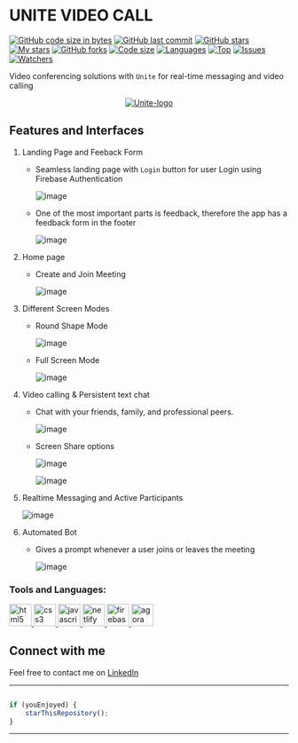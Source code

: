 # UNITE VIDEO CALL

[![GitHub code size in bytes](https://img.shields.io/github/languages/code-size/RAJA-2004/UNITE-VIDEO-CALL?logo=github&style=for-the-badge)](https://github.com/RAJA-2004/UNITE-VIDEO-CALL/)
[![GitHub last commit](https://img.shields.io/github/last-commit/RAJA-2004/UNITE-VIDEO-CALL?style=for-the-badge&logo=git)](https://github.com/RAJA-2004/UNITE-VIDEO-CALL/)
[![GitHub stars](https://img.shields.io/github/stars/RAJA-2004/UNITE-VIDEO-CALL?style=for-the-badge)](https://github.com/RAJA-2004/UNITE-VIDEO-CALL/stargazers)
[![My stars](https://img.shields.io/github/stars/RAJA-2004?affiliations=OWNER%2CCOLLABORATOR&style=for-the-badge&label=My%20stars)](https://github.com/RAJA-2004/UNITE-VIDEO-CALL/stargazers)
[![GitHub forks](https://img.shields.io/github/forks/RAJA-2004/UNITE-VIDEO-CALL?style=for-the-badge&logo=git)](https://github.com/RAJA-2004/UNITE-VIDEO-CALL/network)
[![Code size](https://img.shields.io/github/languages/code-size/RAJA-2004/UNITE-VIDEO-CALL?style=for-the-badge)](https://github.com/RAJA-2004/UNITE-VIDEO-CALL)
[![Languages](https://img.shields.io/github/languages/count/RAJA-2004/UNITE-VIDEO-CALL?style=for-the-badge)](https://github.com/RAJA-2004/UNITE-VIDEO-CALL)
[![Top](https://img.shields.io/github/languages/top/RAJA-2004/UNITE-VIDEO-CALL?style=for-the-badge&label=Top%20Languages)](https://github.com/RAJA-2004/UNITE-VIDEO-CALL)
[![Issues](https://img.shields.io/github/issues/RAJA-2004/UNITE-VIDEO-CALL?style=for-the-badge&label=Issues)](https://github.com/RAJA-2004/UNITE-VIDEO-CALL)
[![Watchers](https://img.shields.io/github/watchers/RAJA-2004/UNITE-VIDEO-CALL?label=Watch&style=for-the-badge)](https://github.com/RAJA-2004/UNITE-VIDEO-CALL/)

Video conferencing solutions with `Unite` for real-time messaging and video calling

<p align="center">
  <a href="https://unite-video-call.netlify.app">
    <img src="https://github.com/RAJA-2004/UNITE-VIDEO-CALL/raw/main/users/logo.png" alt="Unite-logo"/>
  </a>
</p>

## Features and Interfaces

1. Landing Page and Feeback Form
   
   - Seamless landing page with `Login` button for user Login using Firebase Authentication 
   
     ![image](https://github.com/RAJA-2004/UNITE-VIDEO-CALL/blob/main/users/landing-page.png)
     
   - One of the most important parts is feedback, therefore the app has a feedback form in the footer 
   
     ![image](https://github.com/RAJA-2004/UNITE-VIDEO-CALL/blob/main/users/feedback.png)

3. Home page 
   - Create and Join Meeting
   
     ![image](https://github.com/RAJA-2004/UNITE-VIDEO-CALL/blob/main/users/lobby.png)
     
4. Different Screen Modes
   - Round Shape Mode
   
     ![image](https://github.com/RAJA-2004/UNITE-VIDEO-CALL/blob/main/users/single-user-join.png)
   
   - Full Screen Mode
   
     ![image](https://github.com/RAJA-2004/UNITE-VIDEO-CALL/blob/main/users/user-full-screen.png)

5. Video calling & Persistent text chat
   - Chat with your friends, family, and professional peers.
   
     ![image](https://github.com/RAJA-2004/UNITE-VIDEO-CALL/blob/main/users/multiple-user.png)
   
   - Screen Share options
   
     ![image](https://github.com/RAJA-2004/UNITE-VIDEO-CALL/blob/main/users/screen-share.png)
     
     ![image](https://github.com/RAJA-2004/UNITE-VIDEO-CALL/blob/main/users/shared-screen.png)
     
6. Realtime Messaging and Active Participants
   
     ![image](https://github.com/RAJA-2004/UNITE-VIDEO-CALL/blob/main/users/active-members-message.png)

7. Automated Bot
   - Gives a prompt whenever a user joins or leaves the meeting
   
     ![image](https://github.com/RAJA-2004/UNITE-VIDEO-CALL/blob/main/users/user-left.png)
     
### Tools and Languages: 
<p align="left">
  <a href="https://www.w3.org/html/" target="_blank">
    <img src="https://raw.githubusercontent.com/devicons/devicon/master/icons/html5/html5-original-wordmark.svg" alt="html5" width="40" height="40"/>
  </a>
  <a href="https://www.w3schools.com/css/" target="_blank">
    <img src="https://raw.githubusercontent.com/devicons/devicon/master/icons/css3/css3-original-wordmark.svg" alt="css3" width="40" height="40"/>
  </a>
  <a href="https://developer.mozilla.org/en-US/docs/Web/JavaScript" target="_blank">
    <img src="https://raw.githubusercontent.com/devicons/devicon/master/icons/javascript/javascript-original.svg" alt="javascript" width="40" height="40"/>
  </a>
  <a href="https://www.netlify.com/" target="_blank">
    <img src="https://www.vectorlogo.zone/logos/netlify/netlify-icon.svg" alt="netlify" width="40" height="40"/>
  </a>
  <a href="https://firebase.google.com/" target="_blank">
    <img src="https://www.vectorlogo.zone/logos/firebase/firebase-icon.svg" alt="firebase" width="40" height="40"/>
  </a>
  <a href="https://www.agora.io/en/" target="_blank">
    <img src="https://avatars.githubusercontent.com/u/11667961?s=280&v=4" alt="agora" width="40" height="40"/>
  </a>
</p>

## Connect with me

Feel free to contact me on [LinkedIn](https://www.linkedin.com/in/rajadigvijaysingh/) 

---------

```javascript

if (youEnjoyed) {
    starThisRepository();
}

```

-----------

